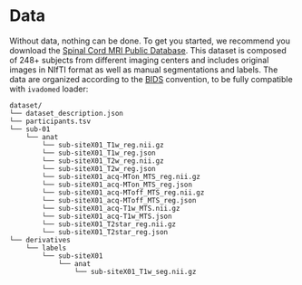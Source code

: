# Data

Without data, nothing can be done. To get you started, we recommend you download
the [Spinal Cord MRI Public Database](https://openneuro.org/datasets/ds001919).
This dataset is composed of 248+ subjects from different imaging centers and
includes original images in NIfTI format as well as manual segmentations and labels.
The data are organized according to the [BIDS](http://bids.neuroimaging.io/)
convention, to be fully compatible with `ivadomed` loader:

~~~
dataset/
└── dataset_description.json
└── participants.tsv
└── sub-01
    └── anat
        └── sub-siteX01_T1w_reg.nii.gz
        └── sub-siteX01_T1w_reg.json
        └── sub-siteX01_T2w_reg.nii.gz
        └── sub-siteX01_T2w_reg.json
        └── sub-siteX01_acq-MTon_MTS_reg.nii.gz
        └── sub-siteX01_acq-MTon_MTS_reg.json
        └── sub-siteX01_acq-MToff_MTS_reg.nii.gz
        └── sub-siteX01_acq-MToff_MTS_reg.json
        └── sub-siteX01_acq-T1w_MTS.nii.gz
        └── sub-siteX01_acq-T1w_MTS.json
        └── sub-siteX01_T2star_reg.nii.gz
        └── sub-siteX01_T2star_reg.json
└── derivatives
    └── labels
        └── sub-siteX01
            └── anat
                └── sub-siteX01_T1w_seg.nii.gz
~~~

``` warning:: TODO: Update openneuro site to include derivatives
```
